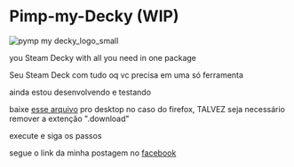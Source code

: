 # Pimp-my-Decky (WIP)
![pymp my decky_logo_small](https://github.com/user-attachments/assets/c3373abb-b6ee-4f97-ab01-b8f4c1307e22)



you Steam Decky with all you need in one package

Seu Steam Deck com tudo oq vc precisa em uma só ferramenta

ainda estou desenvolvendo e testando

baixe [esse arquivo](https://raw.githubusercontent.com/llbranco/Pimp-my-Decky/refs/heads/main/pimp_my_decky_install.desktop) pro desktop
no caso do firefox, TALVEZ seja necessário remover a extenção ".download"

execute e siga os passos

segue o link da minha postagem no [facebook](https://www.facebook.com/groups/valvesteamdeckbrasil/posts/9207210829344998)



